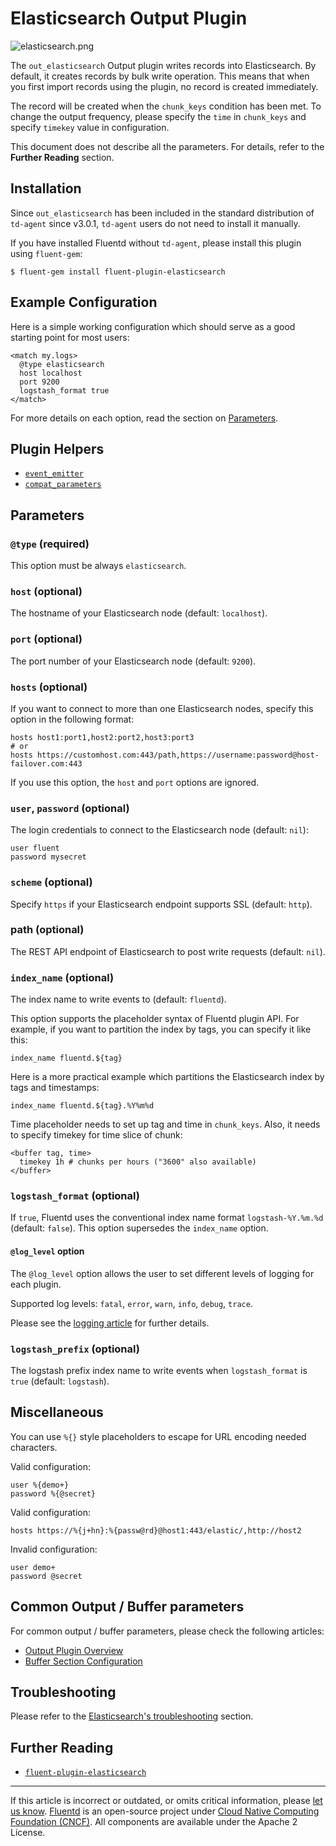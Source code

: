 # Elasticsearch Output Plugin

![elasticsearch.png](/images/plugins/output/elasticsearch.png)

The `out_elasticsearch` Output plugin writes records into Elasticsearch.
By default, it creates records by bulk write operation. This means that
when you first import records using the plugin, no record is created
immediately.

The record will be created when the `chunk_keys` condition has been met.
To change the output frequency, please specify the `time` in `chunk_keys`
and specify `timekey` value in configuration.

This document does not describe all the parameters. For details, refer to the
**Further Reading** section.


## Installation

Since `out_elasticsearch` has been included in the standard distribution
of `td-agent` since v3.0.1, `td-agent` users do not need to install it
manually.

If you have installed Fluentd without `td-agent`, please install this
plugin using `fluent-gem`:

```
$ fluent-gem install fluent-plugin-elasticsearch
```


## Example Configuration

Here is a simple working configuration which should serve as a good starting
point for most users:

```
<match my.logs>
  @type elasticsearch
  host localhost
  port 9200
  logstash_format true
</match>
```

For more details on each option, read the section on [Parameters](#parameters).


## Plugin Helpers

-   [`event_emitter`](/developer/api-plugin-helper-event_emitter.md)
-   [`compat_parameters`](/developer/api-plugin-helper-compat_parameters.md)


## Parameters


### `@type` (required)

This option must be always `elasticsearch`.


### `host` (optional)

The hostname of your Elasticsearch node (default: `localhost`).


### `port` (optional)

The port number of your Elasticsearch node (default: `9200`).


### `hosts` (optional)

If you want to connect to more than one Elasticsearch nodes, specify
this option in the following format:

```
hosts host1:port1,host2:port2,host3:port3
# or
hosts https://customhost.com:443/path,https://username:password@host-failover.com:443
```

If you use this option, the `host` and `port` options are ignored.


### `user`, `password` (optional)

The login credentials to connect to the Elasticsearch node (default: `nil`):

```
user fluent
password mysecret
```


### `scheme` (optional)

Specify `https` if your Elasticsearch endpoint supports SSL (default: `http`).


### path (optional)

The REST API endpoint of Elasticsearch to post write requests (default: `nil`).


### `index_name` (optional)

The index name to write events to (default: `fluentd`).

This option supports the placeholder syntax of Fluentd plugin API. For example,
if you want to partition the index by tags, you can specify it like this:

```
index_name fluentd.${tag}
```

Here is a more practical example which partitions the Elasticsearch
index by tags and timestamps:

```
index_name fluentd.${tag}.%Y%m%d
```

Time placeholder needs to set up tag and time in `chunk_keys`. Also, it needs to
specify timekey for time slice of chunk:

```
<buffer tag, time>
  timekey 1h # chunks per hours ("3600" also available)
</buffer>
```


### `logstash_format` (optional)

If `true`, Fluentd uses the conventional index name format `logstash-%Y.%m.%d`
(default: `false`). This option supersedes the `index_name` option.


#### `@log_level` option

The `@log_level` option allows the user to set different levels of
logging for each plugin.

Supported log levels: `fatal`, `error`, `warn`, `info`, `debug`, `trace`.

Please see the [logging article](/deployment/logging.md) for further details.


### `logstash_prefix` (optional)

The logstash prefix index name to write events when `logstash_format` is `true`
(default: `logstash`).


## Miscellaneous

You can use `%{}` style placeholders to escape for URL encoding needed
characters.

Valid configuration:

```
user %{demo+}
password %{@secret}
```

Valid configuration:

```
hosts https://%{j+hn}:%{passw@rd}@host1:443/elastic/,http://host2
```

Invalid configuration:

```
user demo+
password @secret
```


## Common Output / Buffer parameters

For common output / buffer parameters, please check the following articles:

-   [Output Plugin Overview](/plugins/output/README.md)
-   [Buffer Section Configuration](/configuration/buffer-section.md)


## Troubleshooting

Please refer to the [Elasticsearch's troubleshooting](https://github.com/uken/fluent-plugin-elasticsearch#troubleshooting) section.


## Further Reading

-   [`fluent-plugin-elasticsearch`](https://github.com/uken/fluent-plugin-elasticsearch)


------------------------------------------------------------------------

If this article is incorrect or outdated, or omits critical information, please
[let us know](https://github.com/fluent/fluentd-docs-gitbook/issues?state=open).
[Fluentd](http://www.fluentd.org/) is an open-source project under
[Cloud Native Computing Foundation (CNCF)](https://cncf.io/). All components are
available under the Apache 2 License.
